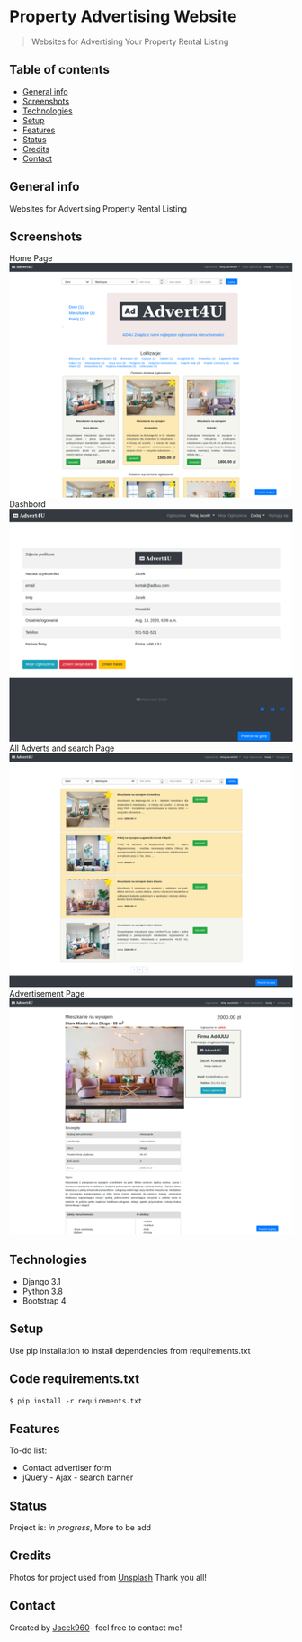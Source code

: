 # Property Advertising Website
> Websites for Advertising Your Property Rental Listing

## Table of contents
* [General info](#general-info)
* [Screenshots](#screenshots)
* [Technologies](#technologies)
* [Setup](#setup)
* [Features](#features)
* [Status](#status)
* [Credits](#credits)
* [Contact](#contact)

## General info
Websites for Advertising Property Rental Listing

## Screenshots
Home Page
![Home page](./img/home_page.png)
Dashbord
![Dashbord page](./img/dashbord.png)
All Adverts and search Page
![Search page](./img/allads.png)
Advertisement Page
![Advertisement page](./img/advert_des.png)

## Technologies
* Django 3.1
* Python 3.8
* Bootstrap 4

## Setup
Use pip installation to install dependencies from requirements.txt
## Code requirements.txt

`$ pip install -r requirements.txt`

## Features
To-do list:
* Contact advertiser form
* jQuery - Ajax - search banner

## Status
Project is: _in progress_, More to be add

## Credits
Photos for project used from [Unsplash](https://unsplash.com/) Thank you all!

## Contact
Created by [Jacek960](mailto:j.kuciel@outlook.com)- feel free to contact me!

